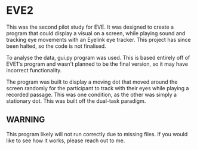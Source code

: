 # EVE2
This was the second pilot study for EVE. It was designed to create a program that could display a visual on a screen, while playing sound and tracking eye movements with an Eyelink eye tracker. This project has since been halted, so the code is not finalised.

To analyse the data, gui.py program was used. This is based entirely off of EVE1's program and wasn't planned to be the final version, so it may have incorrect functionality.

The program was built to display a moving dot that moved around the screen randomly for the participant to track with their eyes while playing a recorded passage. This was one condition, as the other was simply a stationary dot. This was built off the dual-task paradigm. 

## WARNING
This program likely will not run correctly due to missing files. If you would like to see how it works, please reach out to me.
